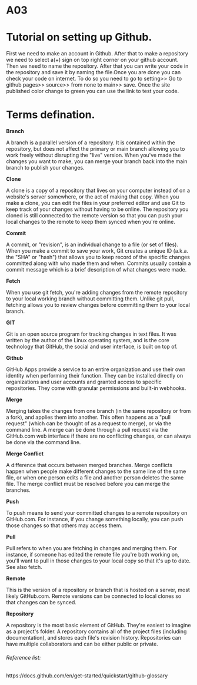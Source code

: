 # A03

<html>
<head>
	<title>Test page</title>
</head>
<body>
    <h1>Tutorial on setting up Github.</h1>
  <p>First we need to make an account in Github. After that to make a repository we need to select a(+) sign on top right corner on your github account.
  Then we need to name the repository. After that you can write your code in the repository and save it by naming the file.Once you are done you can check your code on internet. To do so you need to go to setting>> Go to github pages>> source>> from none to main>> save. Once the site published color change to green you can use the link to test your code.
  </p>
   <h1>Terms defination.</h1>
	<p>
<b>Branch</b>
<p>A branch is a parallel version of a repository. It is contained within the repository, but does not affect the primary or main branch allowing you to work freely without disrupting the "live" version. When you've made the changes you want to make, you can merge your branch back into the main branch to publish your changes.</p>
<b>Clone</b>
<p>A clone is a copy of a repository that lives on your computer instead of on a website's server somewhere, or the act of making that copy. When you make a clone, you can edit the files in your preferred editor and use Git to keep track of your changes without having to be online. The repository you cloned is still connected to the remote version so that you can push your local changes to the remote to keep them synced when you're online.</p>
<b>Commit</b>
<p>A commit, or "revision", is an individual change to a file (or set of files). When you make a commit to save your work, Git creates a unique ID (a.k.a. the "SHA" or "hash") that allows you to keep record of the specific changes committed along with who made them and when. Commits usually contain a commit message which is a brief description of what changes were made.</p>
<b>Fetch</b>
<p>When you use git fetch, you're adding changes from the remote repository to your local working branch without committing them. Unlike git pull, fetching allows you to review changes before committing them to your local branch.</p>
<b>GIT</b>
<p>Git is an open source program for tracking changes in text files. It was written by the author of the Linux operating system, and is the core technology that GitHub, the social and user interface, is built on top of.</p>
<b>Github</b>
<p>GitHub Apps provide a service to an entire organization and use their own identity when performing their function. They can be installed directly on organizations and user accounts and granted access to specific repositories. They come with granular permissions and built-in webhooks.</p>
<b>Merge</b>
<p>Merging takes the changes from one branch (in the same repository or from a fork), and applies them into another. This often happens as a "pull request" (which can be thought of as a request to merge), or via the command line. A merge can be done through a pull request via the GitHub.com web interface if there are no conflicting changes, or can always be done via the command line.</p>
<b>Merge Conflict</b>
<p>A difference that occurs between merged branches. Merge conflicts happen when people make different changes to the same line of the same file, or when one person edits a file and another person deletes the same file. The merge conflict must be resolved before you can merge the branches.</p>
<b>Push</b>
<p>To push means to send your committed changes to a remote repository on GitHub.com. For instance, if you change something locally, you can push those changes so that others may access them. </p>
<b>Pull</b>
<p>Pull refers to when you are fetching in changes and merging them. For instance, if someone has edited the remote file you're both working on, you'll want to pull in those changes to your local copy so that it's up to date. See also fetch.</p>
<b>Remote</b>
<p>This is the version of a repository or branch that is hosted on a server, most likely GitHub.com. Remote versions can be connected to local clones so that changes can be synced.</p>
<b>Repository</b>
<p>A repository is the most basic element of GitHub. They're easiest to imagine as a project's folder. A repository contains all of the project files (including documentation), and stores each file's revision history. Repositories can have multiple collaborators and can be either public or private.</p>
	</p>
	<h6> Reference list: </h6>
<p>https://docs.github.com/en/get-started/quickstart/github-glossary<p>
	
    
</body>
</html>
